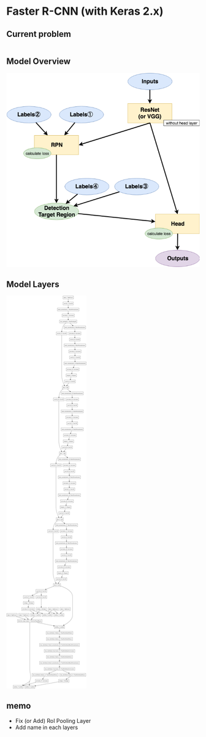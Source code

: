 # Faster R-CNN (with Keras 2.x)

## Current problem
```
```

## Model Overview
![ModelOverview](./ModelOverview.png)

## Model Layers
![ModelLayers](./ModelLayers.png)

## memo
 - Fix (or Add) RoI Pooling Layer
 - Add name in each layers

